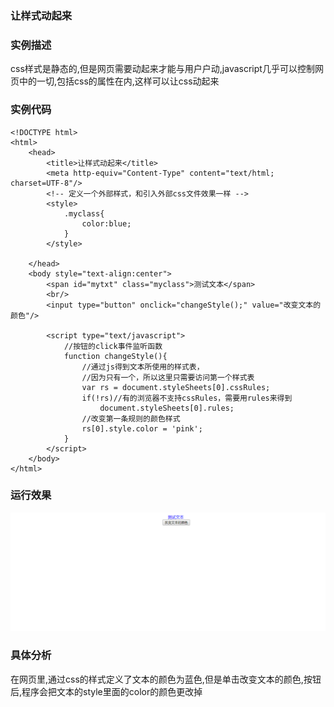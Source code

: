 ### 让样式动起来

### 实例描述

css样式是静态的,但是网页需要动起来才能与用户户动,javascript几乎可以控制网页中的一切,包括css的属性在内,这样可以让css动起来
### 实例代码
```
<!DOCTYPE html>
<html>
    <head>
        <title>让样式动起来</title>
        <meta http-equiv="Content-Type" content="text/html; charset=UTF-8"/>
        <!-- 定义一个外部样式，和引入外部css文件效果一样 -->
        <style>
            .myclass{
                color:blue;
            }
        </style>
        
    </head>
    <body style="text-align:center">    
        <span id="mytxt" class="myclass">测试文本</span>
        <br/>
        <input type="button" onclick="changeStyle();" value="改变文本的颜色"/>

        <script type="text/javascript">
            //按钮的click事件监听函数
            function changeStyle(){
                //通过js得到文本所使用的样式表，
                //因为只有一个，所以这里只需要访问第一个样式表
                var rs = document.styleSheets[0].cssRules;
                if(!rs)//有的浏览器不支持cssRules，需要用rules来得到
                    document.styleSheets[0].rules;
                //改变第一条规则的颜色样式
                rs[0].style.color = 'pink';
            }
        </script>
    </body>
</html>
```
### 运行效果
![让样式动起来](img/让样式动起来.gif)

### 具体分析
在网页里,通过css的样式定义了文本的颜色为蓝色,但是单击改变文本的颜色,按钮后,程序会把文本的style里面的color的颜色更改掉